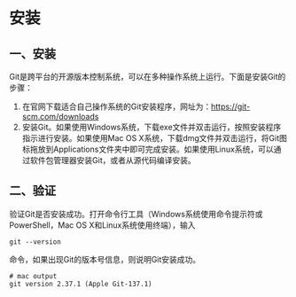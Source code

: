 # 安装

## 一、安装

Git是跨平台的开源版本控制系统，可以在多种操作系统上运行。下面是安装Git的步骤：

1. 在官网下载适合自己操作系统的Git安装程序，网址为：https://git-scm.com/downloads
2. 安装Git。如果使用Windows系统，下载exe文件并双击运行，按照安装程序指示进行安装。如果使用Mac OS X系统，下载dmg文件并双击运行，将Git图标拖放到Applications文件夹中即可完成安装。如果使用Linux系统，可以通过软件包管理器安装Git，或者从源代码编译安装。

## 二、验证

验证Git是否安装成功。打开命令行工具（Windows系统使用命令提示符或PowerShell，Mac OS X和Linux系统使用终端），输入

```shell
git --version
```

命令，如果出现Git的版本号信息，则说明Git安装成功。

```shell
# mac output
git version 2.37.1 (Apple Git-137.1)
```

